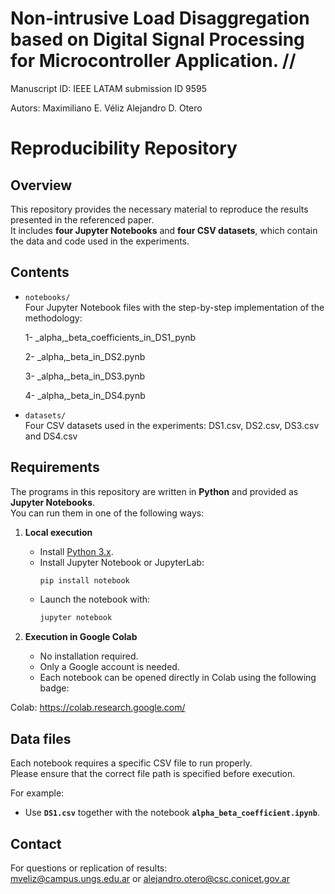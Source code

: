 # Non-intrusive Load Disaggregation based on Digital Signal Processing for Microcontroller Application. //
Manuscript ID: IEEE LATAM submission ID 9595

Autors: 
Maximiliano E. Véliz 
Alejandro D. Otero 

# Reproducibility Repository

## Overview
This repository provides the necessary material to reproduce the results presented in the referenced paper.  
It includes **four Jupyter Notebooks** and **four CSV datasets**, which contain the data and code used in the experiments.

## Contents
- `notebooks/`  
  Four Jupyter Notebook files with the step-by-step implementation of the methodology:

    1- _alpha,_beta_coefficients_in_DS1_pynb
  
    2-  _alpha,_beta_in_DS2.pynb
  
    3-  _alpha,_beta_in_DS3.pynb
  
    4-  _alpha,_beta_in_DS4.pynb

- `datasets/`  
  Four CSV datasets used in the experiments: DS1.csv, DS2.csv, DS3.csv and DS4.csv  


## Requirements

The programs in this repository are written in **Python** and provided as **Jupyter Notebooks**.  
You can run them in one of the following ways:

1. **Local execution**
   - Install [Python 3.x](https://www.python.org/downloads/).
   - Install Jupyter Notebook or JupyterLab:
     ```bash
     pip install notebook
     ```
   - Launch the notebook with:
     ```bash
     jupyter notebook
     ```

2. **Execution in Google Colab**
   - No installation required.
   - Only a Google account is needed.
   - Each notebook can be opened directly in Colab using the following badge:

  Colab: https://colab.research.google.com/

## Data files

Each notebook requires a specific CSV file to run properly.  
Please ensure that the correct file path is specified before execution.

For example:  
- Use **`DS1.csv`** together with the notebook **`alpha_beta_coefficient.ipynb`**.  


## Contact
For questions or replication of results:  
mveliz@campus.ungs.edu.ar or alejandro.otero@csc.conicet.gov.ar



